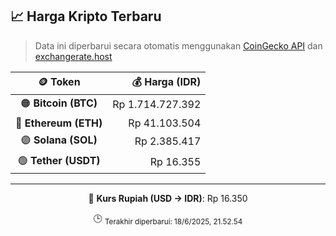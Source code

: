 

<!-- HARGA_KRIPTO -->
## 📈 Harga Kripto Terbaru

> Data ini diperbarui secara otomatis menggunakan [CoinGecko API](https://www.coingecko.com/) dan [exchangerate.host](https://exchangerate.host/)

<div align="center">

| 🪙 Token | 💰 Harga (IDR) |
|:------:|---------------:|
| 🟠 **Bitcoin (BTC)**   | Rp 1.714.727.392 |
| 🔵 **Ethereum (ETH)**  | Rp 41.103.504 |
| 🟣 **Solana (SOL)**    | Rp 2.385.417 |
| 🟢 **Tether (USDT)**   | Rp 16.355 |

---

💱 **Kurs Rupiah (USD → IDR)**: Rp 16.350

🕒 <sub>Terakhir diperbarui: 18/6/2025, 21.52.54</sub>

</div>
<!-- /HARGA_KRIPTO -->